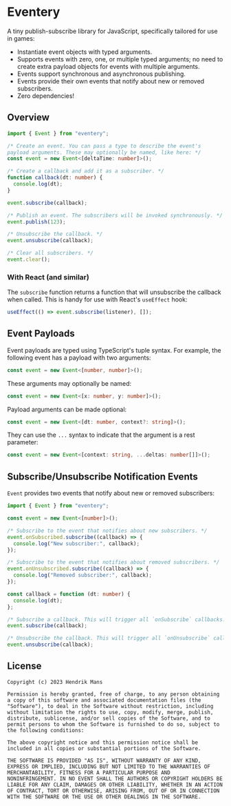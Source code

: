 # Eventery

A tiny publish-subscribe library for JavaScript, specifically tailored for use in games:

- Instantiate event objects with typed arguments.
- Supports events with zero, one, or multiple typed arguments; no need to create extra payload objects for events with multiple arguments.
- Events support synchronous and asynchronous publishing.
- Events provide their own events that notify about new or removed subscribers.
- Zero dependencies!

## Overview

```ts
import { Event } from "eventery";

/* Create an event. You can pass a type to describe the event's
payload arguments. These may optionally be named, like here: */
const event = new Event<[deltaTime: number]>();

/* Create a callback and add it as a subscriber. */
function callback(dt: number) {
  console.log(dt);
}

event.subscribe(callback);

/* Publish an event. The subscribers will be invoked synchronously. */
event.publish(123);

/* Unsubscribe the callback. */
event.unsubscribe(callback);

/* Clear all subscribers. */
event.clear();
```

### With React (and similar)

The `subscribe` function returns a function that will unsubscribe the callback when called. This is handy for use with React's `useEffect` hook:

```ts
useEffect(() => event.subscribe(listener), []);
```

## Event Payloads

Event payloads are typed using TypeScript's tuple syntax. For example, the following event has a payload with two arguments:

```ts
const event = new Event<[number, number]>();
```

These arguments may optionally be named:

```ts
const event = new Event<[x: number, y: number]>();
```

Payload arguments can be made optional:

```ts
const event = new Event<[dt: number, context?: string]>();
```

They can use the `...` syntax to indicate that the argument is a rest parameter:

```ts
const event = new Event<[context: string, ...deltas: number[]]>();
```

## Subscribe/Unsubscribe Notification Events

`Event` provides two events that notify about new or removed subscribers:

```ts
import { Event } from "eventery";

const event = new Event<[number]>();

/* Subscribe to the event that notifies about new subscribers. */
event.onSubscribed.subscribe((callback) => {
  console.log("New subscriber:", callback);
});

/* Subscribe to the event that notifies about removed subscribers. */
event.onUnsubscribed.subscribe((callback) => {
  console.log("Removed subscriber:", callback);
});

const callback = function (dt: number) {
  console.log(dt);
};

/* Subscribe a callback. This will trigger all `onSubscribe` callbacks. */
event.subscribe(callback);

/* Unsubscribe the callback. This will trigger all `onUnsubscribe` callbacks. */
event.unsubscribe(callback);
```

## License

```
Copyright (c) 2023 Hendrik Mans

Permission is hereby granted, free of charge, to any person obtaining
a copy of this software and associated documentation files (the
"Software"), to deal in the Software without restriction, including
without limitation the rights to use, copy, modify, merge, publish,
distribute, sublicense, and/or sell copies of the Software, and to
permit persons to whom the Software is furnished to do so, subject to
the following conditions:

The above copyright notice and this permission notice shall be
included in all copies or substantial portions of the Software.

THE SOFTWARE IS PROVIDED "AS IS", WITHOUT WARRANTY OF ANY KIND,
EXPRESS OR IMPLIED, INCLUDING BUT NOT LIMITED TO THE WARRANTIES OF
MERCHANTABILITY, FITNESS FOR A PARTICULAR PURPOSE AND
NONINFRINGEMENT. IN NO EVENT SHALL THE AUTHORS OR COPYRIGHT HOLDERS BE
LIABLE FOR ANY CLAIM, DAMAGES OR OTHER LIABILITY, WHETHER IN AN ACTION
OF CONTRACT, TORT OR OTHERWISE, ARISING FROM, OUT OF OR IN CONNECTION
WITH THE SOFTWARE OR THE USE OR OTHER DEALINGS IN THE SOFTWARE.
```
